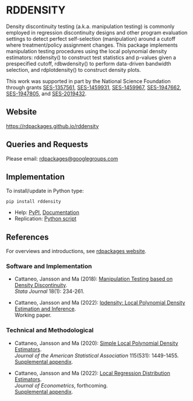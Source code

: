 # RDDENSITY
Density discontinuity testing (a.k.a. manipulation testing)
is commonly employed in regression discontinuity designs
and other program evaluation settings to detect perfect self-selection (manipulation)
around a cutoff where treatment/policy assignment changes.
This package implements manipulation testing procedures using
the local polynomial density estimators:
rddensity() to construct test statistics and p-values given a prespecified cutoff,
rdbwdensity() to perform data-driven bandwidth selection,
and rdplotdensity() to construct density plots.

This work was supported in part by the National Science Foundation through grants [SES-1357561](https://www.nsf.gov/awardsearch/showAward?AWD_ID=1357561), [SES-1459931](https://www.nsf.gov/awardsearch/showAward?AWD_ID=1459931), [SES-1459967](https://www.nsf.gov/awardsearch/showAward?AWD_ID=1459967), [SES-1947662](https://www.nsf.gov/awardsearch/showAward?AWD_ID=1947662), [SES-1947805](https://www.nsf.gov/awardsearch/showAward?AWD_ID=1947805), and [SES-2019432](https://www.nsf.gov/awardsearch/showAward?AWD_ID=2019432).

## Website

https://rdpackages.github.io/rddensity

## Queries and Requests

Please email: [rdpackages@googlegroups.com](mailto:rdpackages@googlegroups.com)

## Implementation

To install/update in Python type:
```
pip install rddensity
```
- Help: [PyPI](https://pypi.org/project/rddensity/2.2.0/), [Documentation](https://rdpackages.github.io/)
- Replication: [Python script](https://github.com/rdpackages/rddensity/master/Python/rddensity_illustration.py)

## References

For overviews and introductions, see [rdpackages website](https://rdpackages.github.io).

### Software and Implementation

- Cattaneo, Jansson and Ma (2018): [Manipulation Testing based on Density Discontinuity](https://rdpackages.github.io/references/Cattaneo-Jansson-Ma_2018_Stata.pdf).<br>
_Stata Journal_ 18(1): 234-261.

- Cattaneo, Jansson and Ma (2022): [lpdensity: Local Polynomial Density Estimation and Inference](https://rdpackages.github.io/references/Cattaneo-Jansson-Ma_2022_JSS.pdf).<br>
Working paper.

### Technical and Methodological

- Cattaneo, Jansson and Ma (2020): [Simple Local Polynomial Density Estimators](https://rdpackages.github.io/references/Cattaneo-Jansson-Ma_2020_JASA.pdf).<br>
_Journal of the American Statistical Association_ 115(531): 1449-1455.<br>
[Supplemental appendix](https://rdpackages.github.io/references/Cattaneo-Jansson-Ma_2020_JASA--Supplement.pdf).

- Cattaneo, Jansson and Ma (2022): [Local Regression Distribution Estimators](https://rdpackages.github.io/references/Cattaneo-Jansson-Ma_2022_JoE.pdf).<br>
_Journal of Econometrics_, forthcoming.<br>
[Supplemental appendix](https://rdpackages.github.io/references/Cattaneo-Jansson-Ma_2022_JoE--Supplement.pdf).

<br><br>
